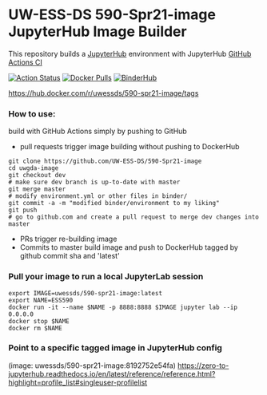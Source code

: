 # UW-ESS-DS 590-Spr21-image JupyterHub Image Builder

This repository builds a [JupyterHub](https://jupyter.org/hub) environment with JupyterHub [GitHub Actions CI](https://github.com/jupyterhub/repo2docker-action)

[![Action Status](https://github.com/UW-ESS-DS/590-Spr21-image/workflows/CI/badge.svg)](https://github.com/UW-ESS-DS/590-Spr21-image/actions)
[![Docker Pulls](https://img.shields.io/docker/pulls/uwessds/590-spr21-image)](https://hub.docker.com/r/uwessds/590-spr21-image/tags)
[![BinderHub](https://mybinder.org/badge_logo.svg)](https://mybinder.org/v2/gh/UW-ESS-DS/590-Spr21-image/main?urlpath=lab)  

https://hub.docker.com/r/uwessds/590-spr21-image/tags

### How to use:

build with GitHub Actions simply by pushing to GitHub

* pull requests trigger image building without pushing to DockerHub
```
git clone https://github.com/UW-ESS-DS/590-Spr21-image
cd uwgda-image
git checkout dev
# make sure dev branch is up-to-date with master
git merge master
# modify environment.yml or other files in binder/
git commit -a -m "modified binder/environment to my liking"
git push
# go to github.com and create a pull request to merge dev changes into master
```
* PRs trigger re-building image
* Commits to master build image and push to DockerHub tagged by github commit sha and 'latest'

### Pull your image to run a local JupyterLab session
```
export IMAGE=uwessds/590-spr21-image:latest
export NAME=ESS590
docker run -it --name $NAME -p 8888:8888 $IMAGE jupyter lab --ip 0.0.0.0
docker stop $NAME
docker rm $NAME
```

### Point to a specific tagged image in JupyterHub config
(image: uwessds/590-spr21-image:8192752e54fa)
https://zero-to-jupyterhub.readthedocs.io/en/latest/reference/reference.html?highlight=profile_list#singleuser-profilelist
